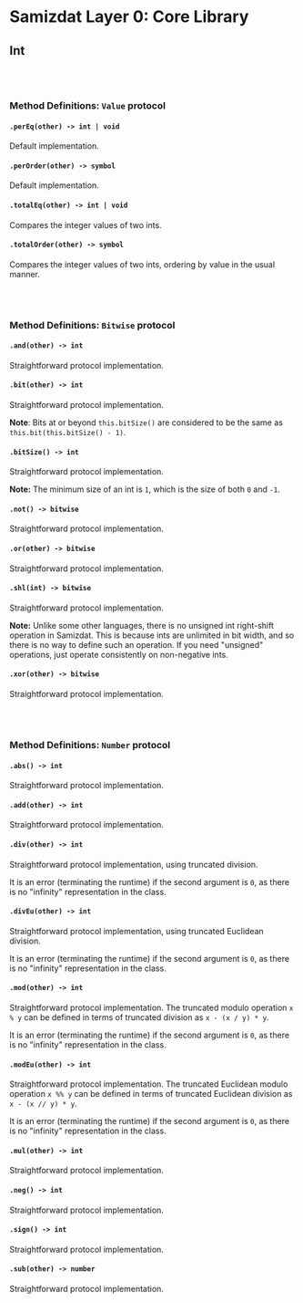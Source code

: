 Samizdat Layer 0: Core Library
==============================

Int
---

<br><br>
### Method Definitions: `Value` protocol

#### `.perEq(other) -> int | void`

Default implementation.

#### `.perOrder(other) -> symbol`

Default implementation.

#### `.totalEq(other) -> int | void`

Compares the integer values of two ints.

#### `.totalOrder(other) -> symbol`

Compares the integer values of two ints, ordering by value in the usual
manner.


<br><br>
### Method Definitions: `Bitwise` protocol

#### `.and(other) -> int`

Straightforward protocol implementation.

#### `.bit(other) -> int`

Straightforward protocol implementation.

**Note**: Bits at or beyond `this.bitSize()` are considered to be the
same as `this.bit(this.bitSize() - 1)`.

#### `.bitSize() -> int`

Straightforward protocol implementation.

**Note:** The minimum size of an int is `1`, which is the size of
both `0` and `-1`.

#### `.not() -> bitwise`

Straightforward protocol implementation.

#### `.or(other) -> bitwise`

Straightforward protocol implementation.

#### `.shl(int) -> bitwise`

Straightforward protocol implementation.

**Note:** Unlike some other languages, there is no unsigned int right-shift
operation in Samizdat. This is because ints are unlimited
in bit width, and so there is no way to define such an operation. If
you need "unsigned" operations, just operate consistently on
non-negative ints.

#### `.xor(other) -> bitwise`

Straightforward protocol implementation.


<br><br>
### Method Definitions: `Number` protocol

#### `.abs() -> int`

Straightforward protocol implementation.

#### `.add(other) -> int`

Straightforward protocol implementation.

#### `.div(other) -> int`

Straightforward protocol implementation, using truncated division.

It is an error (terminating the runtime) if the second argument
is `0`, as there is no "infinity" representation in the class.

#### `.divEu(other) -> int`

Straightforward protocol implementation, using truncated Euclidean division.

It is an error (terminating the runtime) if the second argument
is `0`, as there is no "infinity" representation in the class.

#### `.mod(other) -> int`

Straightforward protocol implementation. The truncated modulo operation
`x % y` can be defined in terms of truncated division as `x - (x / y) * y`.

It is an error (terminating the runtime) if the second argument
is `0`, as there is no "infinity" representation in the class.

#### `.modEu(other) -> int`

Straightforward protocol implementation. The truncated Euclidean modulo
operation `x %% y` can be defined in terms of truncated Euclidean division
as `x - (x // y) * y`.

It is an error (terminating the runtime) if the second argument
is `0`, as there is no "infinity" representation in the class.

#### `.mul(other) -> int`

Straightforward protocol implementation.

#### `.neg() -> int`

Straightforward protocol implementation.

#### `.sign() -> int`

Straightforward protocol implementation.

#### `.sub(other) -> number`

Straightforward protocol implementation.
